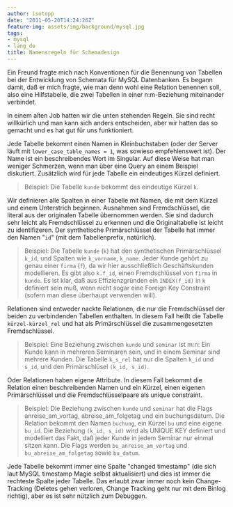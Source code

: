```yaml
---
author: isotopp
date: "2011-05-20T14:24:26Z"
feature-img: assets/img/background/mysql.jpg
tags:
- mysql
- lang_de
title: Namensregeln für Schemadesign
---
```

Ein Freund fragte mich nach Konventionen für die Benennung von Tabellen bei
der Entwicklung von Schemata für MySQL Datenbanken. Es begann damit, daß er
mich fragte, wie man denn wohl eine Relation benennen soll, also eine
Hilfstabelle, die zwei Tabellen in einer n:m-Beziehung miteinander
verbindet.

In einem alten Job hatten wir die unten stehenden Regeln. Sie sind recht
willkürlich und man kann sich anders entscheiden, aber wir hatten das so
gemacht und es hat gut für uns funktioniert.

Jede Tabelle bekommt einen Namen in Kleinbuchstaben (oder der Server läuft
mit `lower_case_table_names = 1`, was sowieso empfehlenswert ist). Der Name
ist ein beschreibendes Wort im Singular. Auf diese Weise hat man weniger
Schmerzen, wenn man über eine Query an einem Beispiel diskutiert. Zusätzlich
wird für jede Tabelle ein eindeutiges Kürzel definiert.

> Beispiel: Die Tabelle `kunde` bekommt das eindeutige Kürzel `k`.

Wir definieren alle Spalten in einer Tabelle mit Namen, die mit dem Kürzel
und einem Unterstrich beginnen. Ausnahmen sind Fremdschlüssel, die literal
aus der originalen Tabelle übernommen werden. Sie sind dadurch sehr leicht
als Fremdschlüssel zu erkennen und die Originaltabelle ist leicht zu
identifizeren. Der synthetische Primärschlüssel der Tabelle hat immer den
Namen "`id`" (mit dem Tabellenprefix, natürlich).

> Beispiel: Die Tabelle `kunde` (`k`) hat den synthetischen Primärschlüssel
> `k_id`, und Spalten wie `k_vorname`, `k_name`. Jeder Kunde gehört zu genau einer
> `firma` (`f`), da wir hier ausschließlich Geschäftskunden modellieren. Es gibt
> also `k.f_id`, einen Fremdschlüssel von `firma` in `kunde`. Es ist klar, daß aus
> Effizienzgründen ein `INDEX(f_id)` in `k` definiert sein muß, wenn nicht sogar
> eine Foreign Key Constraint (sofern man diese überhaupt verwenden will).

Relationen sind entweder nackte Relationen, die nur die Fremdschlüssel der
beiden zu verbindenden Tabellen enthalten. In diesem Fall heißt die Tabelle
`kürzel-kürzel_rel` und hat als Primärschlüssel die zusammengesetzten
Fremdschlüssel.

> Beispiel: Eine Beziehung zwischen `kunde` und `seminar` ist m:n: Ein Kunde
> kann in mehreren Seminaren sein, und in einem Seminar sind mehrere Kunden.
> Die Tabelle `k_s_rel` hat nur die Spalten `k_id` und `s_id`, und den
> Primärschlüsel `(k_id, s_id)`.

Oder Relationen haben eigene Attribute. In diesem Fall bekommt die Relation
einen beschreibenden Namen und ein Kürzel, einen eigenen Primärschlüssel und
die Fremdschlüsselpaare als unique constraint.

> Beispiel: Die Beziehung zwischen `kunde` und `seminar` hat die Flags
> anreise_am_vortag, abreise_am_folgetag und ein buchungsdatum. Die Relation
> bekommt den Namen `buchung`, ein Kürzel `bu` und eine eigene `bu_id`. Die
> Beziehung `(k_id, s_id)` wird als UNIQUE KEY definiert und modelliert das
> Fakt, daß jeder Kunde in jedem Seminar nur einmal sitzen kann. Die Flags
> werden `bu_anreise_am_vortag` und `bu_abreise_am_folgetag` sowie
> `bu_datum`.

Jede Tabelle bekommt immer eine Spalte "changed timestamp" (die sich laut
MySQL timestamp Magie selbst aktualisiert) und dies ist immer die rechteste
Spalte jeder Tabelle. Das erlaubt zwar immer noch kein Change-Tracking
(Deletes gehen verloren, Change Tracking geht nur mit dem Binlog richtig),
aber es ist sehr nützlich zum Debuggen.
